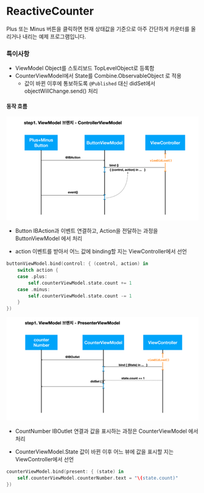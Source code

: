 # ReactiveCounter

Plus 또는 Minus 버튼을 클릭하면 현재 상태값을 기준으로
아주 간단하게 카운터를 올리거나 내리는 예제 프로그램입니다.

### 특이사항

- ViewModel Object를 스토리보드 TopLevelObject로 등록함
- CounterViewModel에서 State를 Combine.ObservableObject 로 적용
    - 값이 바뀐 이후에 통보하도록 `@Published` 대신 didSet에서 objectWillChange.send() 처리 

#### 동작 흐름

![ControllerViewModel](https://github.com/godrm/ReactiveCounter/blob/step0-ViewModel/Images/ControllerViewModel.png?raw=true)

- Button IBAction과 이벤트 연결하고, Action을 전달하는 과정을 ButtonViewModel 에서 처리

- action 이벤트를 받아서 어느 값에 binding할 지는 ViewController에서 선언

```swift
buttonViewModel.bind(control: { (control, action) in
    switch action {
    case .plus:
        self.counterViewModel.state.count += 1
    case .minus:
        self.counterViewModel.state.count -= 1
    }
})
```

![PresenterViewModel](https://github.com/godrm/ReactiveCounter/blob/step0-ViewModel/Images/PresenterViewModel.png?raw=true)

- CountNumber IBOutlet 연결과 값을 표시하는 과정은 CounterViewModel 에서 처리

- CounterViewModel.State 값이 바뀐 이후 어느 뷰에 값을 표시할 지는 ViewController에서 선언

```swift
counterViewModel.bind(present: { (state) in
    self.counterViewModel.counterNumber.text = "\(state.count)"
})
```

